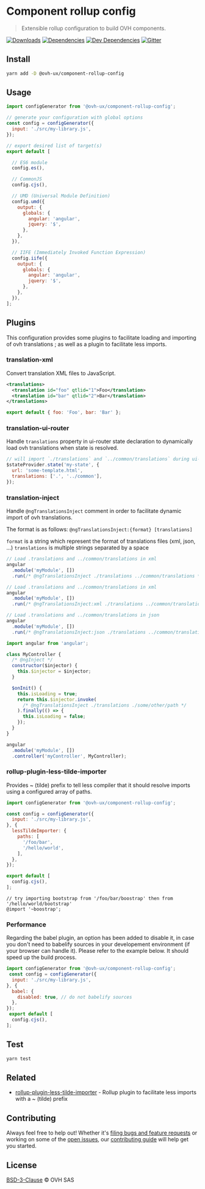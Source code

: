 # Component rollup config

> Extensible rollup configuration to build OVH components.

[![Downloads](https://badgen.net/npm/dt/@ovh-ux/component-rollup-config)](https://npmjs.com/package/@ovh-ux/component-rollup-config) [![Dependencies](https://badgen.net/david/dep/ovh-ux/component-rollup-config)](https://npmjs.com/package/@ovh-ux/component-rollup-config?activeTab=dependencies) [![Dev Dependencies](https://badgen.net/david/dev/ovh-ux/component-rollup-config)](https://npmjs.com/package/@ovh-ux/component-rollup-config?activeTab=dependencies) [![Gitter](https://badgen.net/badge/gitter/ovh-ux/blue?icon=gitter)](https://gitter.im/ovh/ux)

## Install

```sh
yarn add -D @ovh-ux/component-rollup-config
```

## Usage

```js
import configGenerator from '@ovh-ux/component-rollup-config';

// generate your configuration with global options
const config = configGenerator({
  input: './src/my-library.js',
});

// export desired list of target(s)
export default [

  // ES6 module
  config.es(),

  // CommonJS
  config.cjs(),

  // UMD (Universal Module Definition)
  config.umd({
    output: {
      globals: {
        angular: 'angular',
        jquery: '$',
      },
    },
  }),

  // IIFE (Immediately Invoked Function Expression)
  config.iife({
    output: {
      globals: {
        angular: 'angular',
        jquery: '$',
      },
    },
  }),
];
```

## Plugins

This configuration provides some plugins to facilitate loading and importing of ovh translations ; as well as a plugin to facilitate less imports.

### translation-xml

Convert translation XML files to JavaScript.

```xml
<translations>
  <translation id="foo" qtlid="1">Foo</translation>
  <translation id="bar" qtlid="2">Bar</translation>
</translations>
```

```js
export default { foo: 'Foo', bar: 'Bar' };
```

### translation-ui-router

Handle `translations` property in ui-router state declaration to dynamically load ovh translations when state is resolved.

```js
// will import `./translations` and `../common/translations` during ui-router state resolve
$stateProvider.state('my-state', {
  url: 'some-template.html',
  translations: ['.', '../common'],
});
```

### translation-inject

Handle `@ngTranslationsInject` comment in order to facilitate dynamic import of ovh translations.

The format is as follows: `@ngTranslationsInject:{format} [translations]`

`format` is a string which represent the format of translations files (xml, json, ...)
`translations` is multiple strings separated by a space

```js
// Load .translations and ../common/translations in xml
angular
  .module('myModule', [])
  .run(/* @ngTranslationsInject ./translations ../common/translations */);

// Load .translations and ../common/translations in xml
angular
  .module('myModule', [])
  .run(/* @ngTranslationsInject:xml ./translations ../common/translations */);

// Load .translations and ../common/translations in json
angular
  .module('myModule', [])
  .run(/* @ngTranslationsInject:json ./translations ../common/translations */);
```

```js
import angular from 'angular';

class MyController {
  /* @ngInject */
  constructor($injector) {
    this.$injector = $injector;
  }

  $onInit() {
    this.isLoading = true;
    return this.$injector.invoke(
      /* @ngTranslationsInject ./translations ./some/other/path */
    ).finally(() => {
      this.isLoading = false;
    });
  }
}

angular
  .module('myModule', [])
  .controller('myController', MyController);
```

### rollup-plugin-less-tilde-importer

Provides ~ (tilde) prefix to tell less compiler that it should resolve imports using a configured array of paths.

```js
import configGenerator from '@ovh-ux/component-rollup-config';

const config = configGenerator({
  input: './src/my-library.js',
}, {
  lessTildeImporter: {
    paths: [
      '/foo/bar',
      '/hello/world',
    ],
  },
});

export default [
  config.cjs(),
];
```

```less
// try importing bootstrap from '/foo/bar/boostrap' then from '/hello/world/bootstrap'
@import '~boostrap';
```

### Performance

Regarding the babel plugin, an option has been added to disable it, in case you don't need to babelify sources in your developement environment (if your browser can handle it). Please refer to the example below. It should speed up the build process.

```js
import configGenerator from '@ovh-ux/component-rollup-config';
 const config = configGenerator({
  input: './src/my-library.js',
}, {
  babel: {
    disabled: true, // do not babelify sources
  },
});
 export default [
  config.cjs(),
];
```

## Test

```sh
yarn test
```

## Related

* [rollup-plugin-less-tilde-importer](https://github.com/ovh-ux/rollup-plugin-less-tilde-importer) - Rollup plugin to facilitate less imports with a ~ (tilde) prefix

## Contributing

Always feel free to help out! Whether it's [filing bugs and feature requests](https://github.com/ovh-ux/component-rollup-config/issues/new) or working on some of the [open issues](https://github.com/ovh-ux/component-rollup-config/issues), our [contributing guide](CONTRIBUTING.md) will help get you started.

## License

[BSD-3-Clause](LICENSE) © OVH SAS
